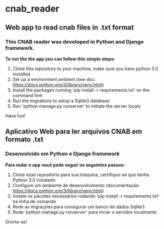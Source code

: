 # cnab_reader
## Web app to read cnab files in .txt format 

### This CNAB reader was developed in Python and Django framework.

**To run the the app you can follow this simple steps:**
1. Clone this repository to your machine, make sure you have python 3.0 installed
2. Set up a environment ambient (see doc: https://docs.python.org/3/library/venv.html)
3. Install the packages running 'pip install -r requirements.txt' on the command line
4. Run the migrations to setup a Sqlite3 database
5. Run 'python manage.py runserver' to initiate the server localy

Have fun!



## Aplicativo Web para ler arquivos CNAB em formato .txt

### Desenvolvido em Python e Django framework

**Para rodar o app você pode seguir os seguintes passos:**
1. Clone esse repositório para sua máquina, certifique-se que tenha Python 3.0 instalado
2. Configure um ambiente de desenvolvimento (documentação: https://docs.python.org/3/library/venv.html)
3. Instale os pacotes necessários rodando 'pip install -r requirements.txt' na linha de comando
4. Rode as migrações para consigurar um banco de dados Sqlite3
5. Rode 'python manage.py runserver' para inciar o servidor localmente

Divirta-se!
